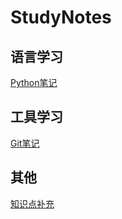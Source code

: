 # StudyNotes

## 语言学习

[Python笔记](./基础笔记/Python/index.md)

## 工具学习

[Git笔记](./基础笔记/Git/index.md)

## 其他

[知识点补充](./基础笔记/Java基础加强/知识点补充/index.md)


